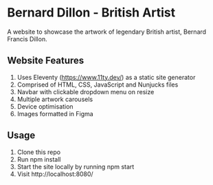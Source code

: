 # Bernard Dillon - British Artist 

A website to showcase the artwork of legendary British artist, Bernard Francis Dillon.

## Website Features 

1. Uses Eleventy (https://www.11ty.dev/) as a static site generator
2. Comprised of HTML, CSS, JavaScript and Nunjucks files
3. Navbar with clickable dropdown menu on resize  
4. Multiple artwork carousels
5. Device optimisation  
6. Images formatted in Figma

## Usage 

1. Clone this repo
2. Run npm install
3. Start the site locally by running npm start
4. Visit http://localhost:8080/  

